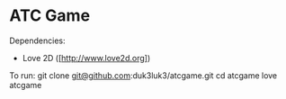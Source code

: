ATC Game
========

Dependencies:
* Love 2D ([http://www.love2d.org])

To run:
  git clone git@github.com:duk3luk3/atcgame.git
  cd atcgame
  love atcgame
